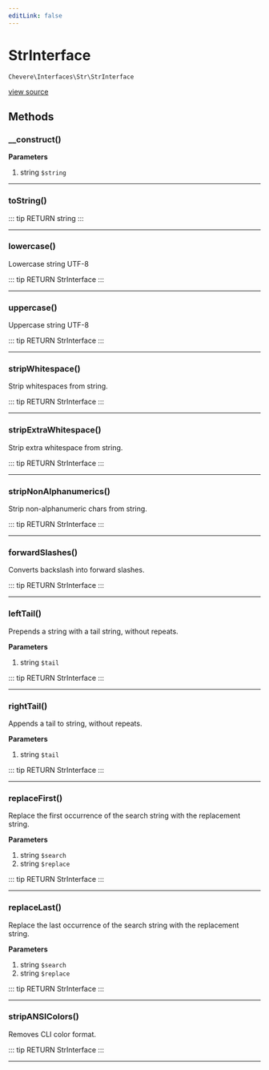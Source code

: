 ```yaml
---
editLink: false
---
```


# StrInterface

`Chevere\Interfaces\Str\StrInterface`

[view source](https://github.com/chevere/chevere/blob/master/interfaces/Str/StrInterface.php)

## Methods

### __construct()

**Parameters**

1. string `$string`

---

### toString()

::: tip RETURN
string
:::

---

### lowercase()

Lowercase string UTF-8

::: tip RETURN
StrInterface
:::

---

### uppercase()

Uppercase string UTF-8

::: tip RETURN
StrInterface
:::

---

### stripWhitespace()

Strip whitespaces from string.

::: tip RETURN
StrInterface
:::

---

### stripExtraWhitespace()

Strip extra whitespace from string.

::: tip RETURN
StrInterface
:::

---

### stripNonAlphanumerics()

Strip non-alphanumeric chars from string.

::: tip RETURN
StrInterface
:::

---

### forwardSlashes()

Converts backslash into forward slashes.

::: tip RETURN
StrInterface
:::

---

### leftTail()

Prepends a string with a tail string, without repeats.

**Parameters**

1. string `$tail`

::: tip RETURN
StrInterface
:::

---

### rightTail()

Appends a tail to string, without repeats.

**Parameters**

1. string `$tail`

::: tip RETURN
StrInterface
:::

---

### replaceFirst()

Replace the first occurrence of the search string with the replacement
string.

**Parameters**

1. string `$search`
2. string `$replace`

::: tip RETURN
StrInterface
:::

---

### replaceLast()

Replace the last occurrence of the search string with the replacement string.

**Parameters**

1. string `$search`
2. string `$replace`

::: tip RETURN
StrInterface
:::

---

### stripANSIColors()

Removes CLI color format.

::: tip RETURN
StrInterface
:::

---
